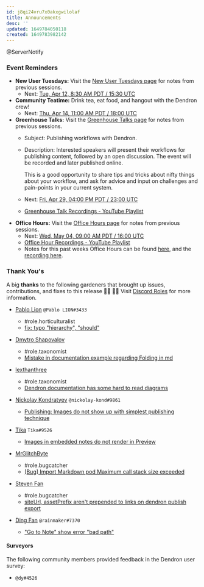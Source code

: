 ```yaml
---
id: j8qi24vru7x0akxgwilolaf
title: Announcements
desc: ''
updated: 1649784050118
created: 1649783982142
---
```


@ServerNotify

### Event Reminders

- **New User Tuesdays:** Visit the [New User Tuesdays page](/community/events/new-user-tuesdays) for notes from previous sessions.
  - Next: [Tue, Apr 12, 8:30 AM PDT / 15:30 UTC](https://link.dendron.so/luma)
- **Community Teatime:** Drink tea, eat food, and hangout with the Dendron crew!
  - Next: [Thu, Apr 14, 11:00 AM PDT / 18:00 UTC](https://link.dendron.so/luma)
- **Greenhouse Talks:** Visit the [Greenhouse Talks page](/community/events/greenhouse) for notes from previous sessions.
  - Subject: Publishing workflows with Dendron.
  - Description: Interested speakers will present their workflows for publishing content, followed by an open discussion. The event will be recorded and later published online.

    This is a good opportunity to share tips and tricks about nifty things about your workflow, and ask for advice and input on challenges and pain-points in your current system.
  - Next: [Fri, Apr 29, 04:00 PM PDT / 23:00 UTC](https://link.dendron.so/luma)
  - [Greenhouse Talk Recordings - YouTube Playlist](https://link.dendron.so/greenhouse)
- **Office Hours:** Visit the [Office Hours page](/community/events/office-hours) for notes from previous sessions.
  - Next: [Wed, May 04, 09:00 AM PDT / 16:00 UTC](https://link.dendron.so/luma)
  - [Office Hour Recordings - YouTube Playlist](https://link.dendron.so/6yPa)
  - Notes for this past weeks Office Hours can be found [here](/community/events/office-hours/2022/04/06), and the [recording here](https://www.youtube.com/watch?v=-CK7DmkvNzA).

### Thank You's

A big **thanks** to the following gardeners that brought up issues, contributions, and fixes to this release :man_farmer: :woman_farmer: 
Visit [Discord Roles](/community/discord/roles) for more information.

- [Pablo Lion](https://github.com/PabloLION) `@Pablo LION#3433`
  - \#role.horticulturalist
  - [fix: typo "hierarchy", "should"](https://github.com/dendronhq/dendron/pull/2699)

- [Dmytro Shapovalov](https://github.com/dmytro-shapovalov)
  - \#role.taxonomist
  - [Mistake in documentation example regarding Folding in md](https://github.com/dendronhq/dendron/issues/2729)

- [lexthanthree](https://github.com/lexthanthree)
  - \#role.taxonomist
  - [Dendron documentation has some hard to read diagrams](https://github.com/dendronhq/dendron/issues/2725)

- [Nickolay Kondratyev](https://github.com/nickolay-kondratyev) `@nickolay-kond#9861`
  - [Publishing: Images do not show up with simplest publishing technique](https://github.com/dendronhq/dendron/issues/2698)

- [Tika](https://github.com/SR--) `Tika#9526`
  - [Images in embedded notes do not render in Preview](https://github.com/dendronhq/dendron/issues/2702)

- [MrGlitchByte](https://github.com/MrGlitchByte)
  - \#role.bugcatcher
  - [\[Bug\] Import Markdown pod Maximum call stack size exceeded](https://github.com/dendronhq/dendron/issues/2710)

- [Steven Fan](https://github.com/stevefan)
  - \#role.bugcatcher
  - [siteUrl, assetPrefix aren't prepended to links on dendron publish export](https://github.com/dendronhq/dendron/issues/2726)

- [Ding Fan](https://github.com/Ding-Fan) `@rainmaker#7370`
  - ["Go to Note" show error "bad path"](https://github.com/dendronhq/dendron/issues/2717)

#### Surveyors

The following community members provided feedback in the Dendron user survey:

- `@dy#4526`

